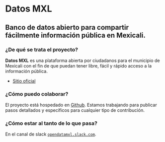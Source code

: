 # Datos MXL
## Banco de datos abierto para compartir fácilmente información pública en Mexicali.

### ¿De qué se trata el proyecto?

**Datos MXL** es una plataforma abierta por ciudadanos para el municipio de Mexicali con el fin de que puedan tener libre, fácil y rápido acceso a la información pública.

* [Sitio oficial](http://datosmxl.com/)

### ¿Cómo puedo colaborar?

El proyecto está hospedado en [Github](https://github.com/DatosMXL/datosmxl). Estamos trabajando para publicar pasos detallados y específicos para cualquier tipo de contribución.

### ¿Cómo estar al tanto de lo que pasa?

En el canal de slack [<code>opendatamxl.slack.com</code>](https://opendatamxl.slack.com/).
